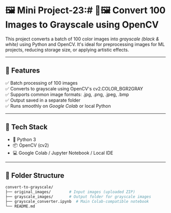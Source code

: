 # 🖼 Mini Project-23:# 🖤🖼 Convert 100 Images to Grayscale using OpenCV

This project converts a batch of 100 color images into *grayscale (black & white)* using Python and OpenCV. It's ideal for preprocessing images for ML projects, reducing storage size, or applying artistic effects.

---

## 🚀 Features

✅ Batch processing of 100 images  
✅ Converts to grayscale using OpenCV's cv2.COLOR_BGR2GRAY  
✅ Supports common image formats: .jpg, .png, .jpeg, .bmp  
✅ Output saved in a separate folder  
✅ Runs smoothly on *Google Colab* or local Python

---

## 🧰 Tech Stack

- 🐍 Python 3  
- 📦 OpenCV (cv2)  
- 💻 Google Colab / Jupyter Notebook / Local IDE

---

## 📁 Folder Structure

```bash
convert-to-grayscale/
├── original_images/        # Input images (uploaded ZIP)
├── grayscale_images/       # Output folder for grayscale images
├── grayscale_converter.ipynb  # Main Colab-compatible notebook
└── README.md
